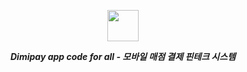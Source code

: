 <p align="center">
  <!-- <img src="https://user-images.githubusercontent.com/69508345/187920547-67f0be27-ea19-4419-b28a-60ade78bb4e3.png" height="50px"> -->
  <!-- <img src="https://user-images.githubusercontent.com/69508345/187921497-340f1969-cf92-452c-b070-20b1e168a336.png" height="50px"> -->
  <img src="https://user-images.githubusercontent.com/69508345/188128317-10c5ce36-47a9-4787-904e-6c87986db6dd.svg" height="50px">
  <p align="center"><b><i>Dimipay app code for all -  모바일 매점 결제 핀테크 시스템<i><b></p>

</p>
